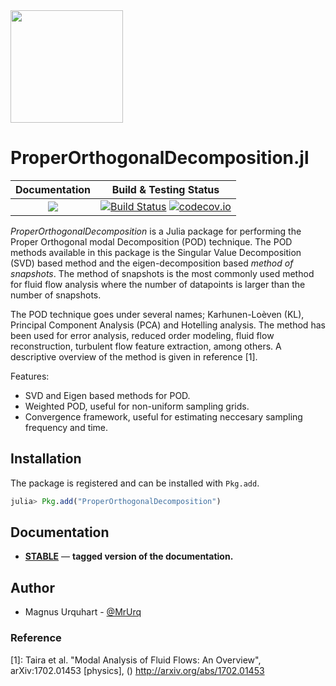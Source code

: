 <img src="docs/src/assets/logo.png" width="180">

# ProperOrthogonalDecomposition.jl

| **Documentation** | **Build & Testing Status** |
|:-----------------:|:--------------------------:|
[![][docs-stable-img]][docs-stable-url] | [![Build Status](https://travis-ci.org/MrUrq/ProperOrthogonalDecomposition.jl.svg?branch=master)](https://travis-ci.org/MrUrq/ProperOrthogonalDecomposition.jl) [![codecov.io](http://codecov.io/github/MrUrq/ProperOrthogonalDecomposition.jl/coverage.svg?branch=master)](http://codecov.io/github/MrUrq/ProperOrthogonalDecomposition.jl?branch=master) | 

*ProperOrthogonalDecomposition* is a Julia package for performing the Proper Orthogonal modal Decomposition (POD) technique. The POD methods available in this package is the Singular Value Decomposition (SVD) based method and the eigen-decomposition based *method of snapshots*. The method of snapshots is the most
commonly used method for fluid flow analysis where the number of datapoints is larger than the number of snapshots.

The POD technique goes under several names; Karhunen-Loèven (KL), Principal Component Analysis (PCA) and Hotelling analysis. The method has been used for error analysis, reduced order modeling, fluid flow reconstruction, turbulent flow feature extraction, among others. A descriptive overview of the method is given in reference [1].

Features:

* SVD and Eigen based methods for POD.
* Weighted POD, useful for non-uniform sampling grids.
* Convergence framework, useful for estimating neccesary sampling frequency and time.

## Installation
The package is registered and can be installed with `Pkg.add`.

```julia
julia> Pkg.add("ProperOrthogonalDecomposition")
```

## Documentation

- [**STABLE**][docs-stable-url] &mdash; **tagged version of the documentation.**


## Author

- Magnus Urquhart - [@MrUrq](https://github.com/MrUrq/)

[docs-stable-img]: https://img.shields.io/badge/docs-stable-blue.svg
[docs-stable-url]: https://MrUrq.github.io/ProperOrthogonalDecomposition.jl/stable

### Reference
[1]: Taira et al. "Modal Analysis of Fluid Flows: An Overview", arXiv:1702.01453 [physics], () http://arxiv.org/abs/1702.01453

